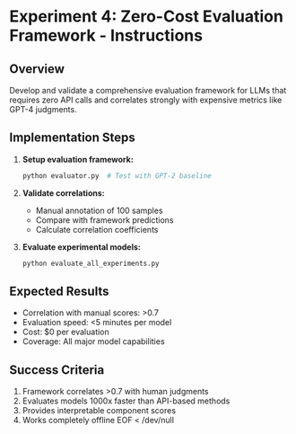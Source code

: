 # Experiment 4: Zero-Cost Evaluation Framework - Instructions

## Overview
Develop and validate a comprehensive evaluation framework for LLMs that requires zero API calls and correlates strongly with expensive metrics like GPT-4 judgments.

## Implementation Steps

1. **Setup evaluation framework:**
   ```bash
   python evaluator.py  # Test with GPT-2 baseline
   ```

2. **Validate correlations:**
   - Manual annotation of 100 samples
   - Compare with framework predictions
   - Calculate correlation coefficients

3. **Evaluate experimental models:**
   ```bash
   python evaluate_all_experiments.py
   ```

## Expected Results

- Correlation with manual scores: >0.7
- Evaluation speed: <5 minutes per model
- Cost: $0 per evaluation
- Coverage: All major model capabilities

## Success Criteria

1. Framework correlates >0.7 with human judgments
2. Evaluates models 1000x faster than API-based methods
3. Provides interpretable component scores
4. Works completely offline
EOF < /dev/null
